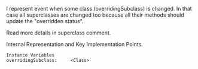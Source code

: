 I represent event when some class (overridingSubclass) is changed. In that case all superclasses are changed too because all their methods should update the "overridden status".

Read more details in superclass comment.
 
Internal Representation and Key Implementation Points.

    Instance Variables
	overridingSubclass:		<Class>